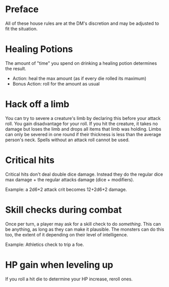 # Preface

All of these house rules are at the DM's discretion and may be adjusted to fit the situation.

# Healing Potions

The amount of "time" you spend on drinking a healing potion determines the result.

- Action: heal the max amount (as if every die rolled its maximum)
- Bonus Action: roll for the amount as usual

# Hack off a limb

You can try to severe a creature's limb by declaring this before your attack roll.
You gain disadvantage for your roll. If you hit the creature, it takes no damage but loses the limb and drops all items that limb was holding.
Limbs can only be severed in one round if their thickness is less than the average person's neck.
Spells without an attack roll cannot be used.

# Critical hits

Critical hits don't deal double dice damage. Instead they do the regular dice max damage + the regular attacks damage (dice + modifiers).

Example: a 2d6+2 attack crit becomes 12+2d6+2 damage.

# Skill checks during combat

Once per turn, a player may ask for a skill check to do *something*. This can be anything, as long as they can make it plausible. The monsters can do this too, the extent of it depending on their level of intelligence.

Example: Athletics check to trip a foe.

# HP gain when leveling up

If you roll a hit die to determine your HP increase, reroll ones.

